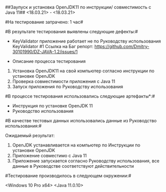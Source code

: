 ##Заупуск и установка OpenJDK11 по инструкции/ совместимость с Java 11##
<18.03.21> - <18.03.21>


#На тестирование затрачено: 1 час#

#В результате тестирования выявлены следующие дефекты:#

- KeyValidator приложение работает не по Руководству использования KeyValidator #1
Ссылка на Баг репорт: https://github.com/Dmitry-30101990/DZ-JAVA-1.2/issues/1


- Описание процесса тестирования
1. Установка OpenJDK11 на свой компьютер согласно инструкции по установке OpenJDK
2. Проверка совместимости приложения с Java 11
3. Запуск приложения по Руководству использования



#В процессе тестирования использовались следующие артефакты*:#

- Инструкция по установке OpenJDK 11
- Руководство использования


#В качестве тестовых данных использовались данные из Руководство использования:#

Ожидаемый результат:

1. OpenJDK устанавливается на компьютер по Инструкции по установке OpenJDK
2. Приложение совместимо с Java 11
3. Приложение запускается согласно Руководству использования, все данные в Руководстве соответствуют действительности

#Тестирование производилось в следующем окружении:#

<Windows 10 Pro x64>
<Java 11.0.10>
<GIT>